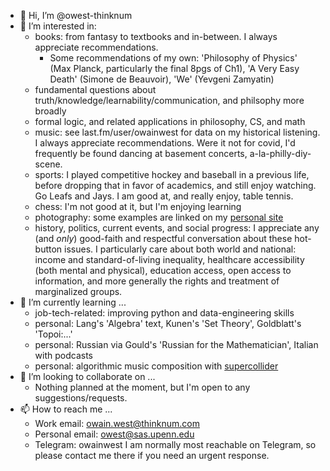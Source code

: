 - 👋 Hi, I’m @owest-thinknum
- 👀 I’m interested in: 
    - books: from fantasy to textbooks and in-between. I always appreciate recommendations. 
        - Some recommendations of my own: 'Philosophy of Physics' (Max Planck, particularly the final 8pgs of Ch1), 'A Very Easy Death' (Simone de Beauvoir), 'We' (Yevgeni Zamyatin)
    - fundamental questions about truth/knowledge/learnability/communication, and philsophy more broadly
    - formal logic, and related applications in philosophy, CS, and math
    - music: see last.fm/user/owainwest for data on my historical listening. I always appreciate recommendations. Were it not for covid, I'd frequently be found dancing at basement concerts, a-la-philly-diy-scene. 
    - sports: I played competitive hockey and baseball in a previous life, before dropping that in favor of academics, and still enjoy watching. Go Leafs and Jays. I am good at, and really enjoy, table tennis. 
    - chess: I'm not good at it, but I'm enjoying learning
    - photography: some examples are linked on my [personal site](owainwest.com)
    - history, politics, current events, and social progress: I appreciate any (and *only*) good-faith and respectful conversation about these hot-button issues. I particularly care about both world and national: income and standard-of-living inequality, healthcare accessibility (both mental and physical), education access, open access to information, and more generally the rights and treatment of marginalized groups. 
- 🌱 I’m currently learning ...
  - job-tech-related: improving python and data-engineering skills
  - personal: Lang's 'Algebra' text, Kunen's 'Set Theory', Goldblatt's 'Topoi:...'
  - personal: Russian via Gould's 'Russian for the Mathematician', Italian with podcasts
  - personal: algorithmic music composition with [supercollider](supercollider.github.io)
- 💞️ I’m looking to collaborate on ...
  - Nothing planned at the moment, but I'm open to any suggestions/requests. 
- 📫 How to reach me ...
  - Work email: owain.west@thinknum.com
  - Personal email: owest@sas.upenn.edu
  - Telegram: owainwest
  I am normally most reachable on Telegram, so please contact me there if you need an urgent response. 
  
